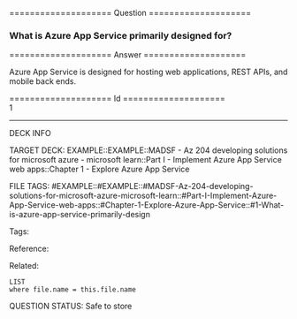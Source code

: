 ==================== Question ====================  

### What is Azure App Service primarily designed for?  

==================== Answer ====================  

Azure App Service is designed for hosting web applications, REST APIs, and mobile back ends.

==================== Id ====================  
1

---

DECK INFO

TARGET DECK: EXAMPLE::EXAMPLE::MADSF - Az 204 developing solutions for microsoft azure - microsoft learn::Part I - Implement Azure App Service web apps::Chapter 1 - Explore Azure App Service

FILE TAGS: #EXAMPLE::#EXAMPLE::#MADSF-Az-204-developing-solutions-for-microsoft-azure-microsoft-learn::#Part-I-Implement-Azure-App-Service-web-apps::#Chapter-1-Explore-Azure-App-Service::#1-What-is-azure-app-service-primarily-design

Tags:

Reference:

Related:

```dataview
LIST
where file.name = this.file.name
```

QUESTION STATUS: Safe to store
